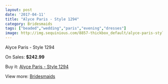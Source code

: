 ```yaml
---
layout: post
date: '2017-04-11'
title: "Alyce Paris - Style 1294"
category: Bridesmaids
tags: ["beaded","wedding","paris","evening","dresses"]
image: http://img.sequinious.com/8857-thickbox_default/alyce-paris-style-1294.jpg
---
```

Alyce Paris - Style 1294

On Sales: **$242.99**
<a href="https://www.sequinious.com/bridesmaids/3792-alyce-paris-style-1294.html"><amp-img layout="responsive" width="600" height="600" src="//img.sequinious.com/8857-thickbox_default/alyce-paris-style-1294.jpg" alt="Alyce Paris - Style 1294 0" /></a>
<a href="https://www.sequinious.com/bridesmaids/3792-alyce-paris-style-1294.html"><amp-img layout="responsive" width="600" height="600" src="//img.sequinious.com/8858-thickbox_default/alyce-paris-style-1294.jpg" alt="Alyce Paris - Style 1294 1" /></a>

Buy it: [Alyce Paris - Style 1294](https://www.sequinious.com/bridesmaids/3792-alyce-paris-style-1294.html "Alyce Paris - Style 1294")

View more: [Bridesmaids](https://www.sequinious.com/3-bridesmaids "Bridesmaids")